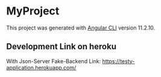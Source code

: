 # MyProject

This project was generated with [Angular CLI](https://github.com/angular/angular-cli) version 11.2.10.

## Development Link on heroku

With Json-Server Fake-Backend
Link: https://testy-application.herokuapp.com/

